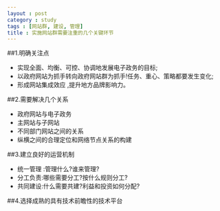 ```yaml
---
layout : post
category : study
tags : [网站群, 建设, 管理]
title : 实施网站群需要注重的几个关键环节
---
```


##1.明确关注点

- 实现全面、均衡、可控、协调地发展电子政务的目标;
- 以政府网站为抓手转向政府网站群为抓手!任务、重心、策略都要发生变化;
- 形成网站集成效应 ,提升地方品牌影响力。

##2.需要解决几个关系

- 政府网站与电子政务
- 主网站与子网站
- 不同部门网站之间的关系
- 纵横之间的合理定位和网络节点关系的构建

##3.建立良好的运营机制

- 统一管理 :管理什么?谁来管理?
- 分工负责:哪些需要分工?按什么规则分工?
- 共同建设:什么需要共建?利益和投资如何分配?

##4.选择成熟的具有技术前瞻性的技术平台
